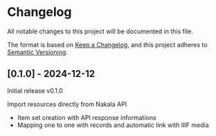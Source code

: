 # Changelog

All notable changes to this project will be documented in this file.

The format is based on [Keep a Changelog](https://keepachangelog.com/en/1.0.0/),
and this project adheres to [Semantic Versioning](https://semver.org/spec/v2.0.0.html).

## [0.1.0] - 2024-12-12

Initial release v0.1.0

Import resources directly from Nakala API
- Item set creation with API response informations
- Mapping one to one with records and automatic link with IIIF media